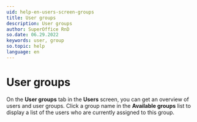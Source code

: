 ```yaml
---
uid: help-en-users-screen-groups
title: User groups
description: User groups
author: SuperOffice RnD
so.date: 06.29.2022
keywords: user, group
so.topic: help
language: en
---
```


# User groups

On the **User groups** tab in the **Users** screen, you can get an overview of users and user groups. Click a group name in the **Available groups** list to display a list of the users who are currently assigned to this group.
